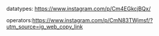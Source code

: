 datatypes: https://www.instagram.com/p/Cm4EGkcjBQx/

operators:https://www.instagram.com/p/CmN83TWjmsf/?utm_source=ig_web_copy_link
